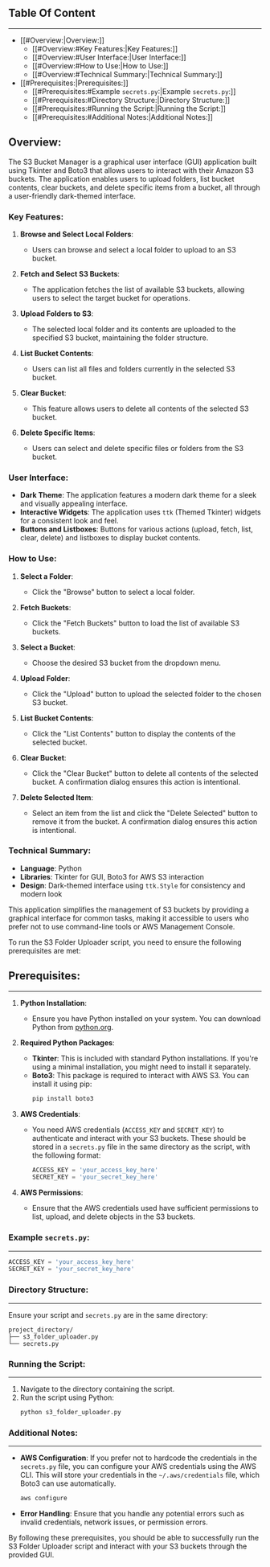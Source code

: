 ## Table Of Content
---
- [[#Overview:|Overview:]]
	- [[#Overview:#Key Features:|Key Features:]]
	- [[#Overview:#User Interface:|User Interface:]]
	- [[#Overview:#How to Use:|How to Use:]]
	- [[#Overview:#Technical Summary:|Technical Summary:]]
- [[#Prerequisites:|Prerequisites:]]
	- [[#Prerequisites:#Example `secrets.py`:|Example `secrets.py`:]]
	- [[#Prerequisites:#Directory Structure:|Directory Structure:]]
	- [[#Prerequisites:#Running the Script:|Running the Script:]]
	- [[#Prerequisites:#Additional Notes:|Additional Notes:]]

## Overview:
The S3 Bucket Manager is a graphical user interface (GUI) application built using Tkinter and Boto3 that allows users to interact with their Amazon S3 buckets. The application enables users to upload folders, list bucket contents, clear buckets, and delete specific items from a bucket, all through a user-friendly dark-themed interface.

### Key Features:
1. **Browse and Select Local Folders**:
   - Users can browse and select a local folder to upload to an S3 bucket.
   
2. **Fetch and Select S3 Buckets**:
   - The application fetches the list of available S3 buckets, allowing users to select the target bucket for operations.

3. **Upload Folders to S3**:
   - The selected local folder and its contents are uploaded to the specified S3 bucket, maintaining the folder structure.

4. **List Bucket Contents**:
   - Users can list all files and folders currently in the selected S3 bucket.

5. **Clear Bucket**:
   - This feature allows users to delete all contents of the selected S3 bucket.

6. **Delete Specific Items**:
   - Users can select and delete specific files or folders from the S3 bucket.

### User Interface:
- **Dark Theme**: The application features a modern dark theme for a sleek and visually appealing interface.
- **Interactive Widgets**: The application uses `ttk` (Themed Tkinter) widgets for a consistent look and feel.
- **Buttons and Listboxes**: Buttons for various actions (upload, fetch, list, clear, delete) and listboxes to display bucket contents.

### How to Use:
1. **Select a Folder**:
   - Click the "Browse" button to select a local folder.
   
2. **Fetch Buckets**:
   - Click the "Fetch Buckets" button to load the list of available S3 buckets.
   
3. **Select a Bucket**:
   - Choose the desired S3 bucket from the dropdown menu.

4. **Upload Folder**:
   - Click the "Upload" button to upload the selected folder to the chosen S3 bucket.

5. **List Bucket Contents**:
   - Click the "List Contents" button to display the contents of the selected bucket.

6. **Clear Bucket**:
   - Click the "Clear Bucket" button to delete all contents of the selected bucket. A confirmation dialog ensures this action is intentional.

7. **Delete Selected Item**:
   - Select an item from the list and click the "Delete Selected" button to remove it from the bucket. A confirmation dialog ensures this action is intentional.

### Technical Summary:
- **Language**: Python
- **Libraries**: Tkinter for GUI, Boto3 for AWS S3 interaction
- **Design**: Dark-themed interface using `ttk.Style` for consistency and modern look

This application simplifies the management of S3 buckets by providing a graphical interface for common tasks, making it accessible to users who prefer not to use command-line tools or AWS Management Console.


To run the S3 Folder Uploader script, you need to ensure the following prerequisites are met:

## Prerequisites:
---
1. **Python Installation**:
   - Ensure you have Python installed on your system. You can download Python from [python.org](https://www.python.org/).

2. **Required Python Packages**:
   - **Tkinter**: This is included with standard Python installations. If you're using a minimal installation, you might need to install it separately.
   - **Boto3**: This package is required to interact with AWS S3. You can install it using pip:
     ```bash
     pip install boto3
     ```

3. **AWS Credentials**:
   - You need AWS credentials (`ACCESS_KEY` and `SECRET_KEY`) to authenticate and interact with your S3 buckets. These should be stored in a `secrets.py` file in the same directory as the script, with the following format:
     ```python
     ACCESS_KEY = 'your_access_key_here'
     SECRET_KEY = 'your_secret_key_here'
     ```

4. **AWS Permissions**:
   - Ensure that the AWS credentials used have sufficient permissions to list, upload, and delete objects in the S3 buckets.

### Example `secrets.py`:
---
```python
ACCESS_KEY = 'your_access_key_here'
SECRET_KEY = 'your_secret_key_here'
```

### Directory Structure:
---
Ensure your script and `secrets.py` are in the same directory:
```
project_directory/
├── s3_folder_uploader.py
└── secrets.py
```

### Running the Script:
---
1. Navigate to the directory containing the script.
2. Run the script using Python:
   ```bash
   python s3_folder_uploader.py
   ```

### Additional Notes:
---
- **AWS Configuration**: If you prefer not to hardcode the credentials in the `secrets.py` file, you can configure your AWS credentials using the AWS CLI. This will store your credentials in the `~/.aws/credentials` file, which Boto3 can use automatically.
  ```bash
  aws configure
  ```

- **Error Handling**: Ensure that you handle any potential errors such as invalid credentials, network issues, or permission errors.

By following these prerequisites, you should be able to successfully run the S3 Folder Uploader script and interact with your S3 buckets through the provided GUI.